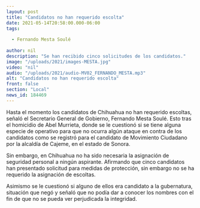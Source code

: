 ```yaml
---
layout: post
title: "Candidatos no han requerido escolta"
date: 2021-05-14T20:58:00.000-06:00
tags:
  
  - Fernando Mesta Soulé
  
author: nil
description: "Se han recibido cinco solicitudes de los candidatos."
image: "/uploads/2021/images-MESTA.jpg"
video: "nil"
audio: "/uploads/2021/audio-MV02_FERNANDO_MESTA.mp3"
alt: "Candidatos no han requerido escolta"
front: false
section: "Local"
news_id: 184469
---
```


Hasta el momento los candidatos de Chihuahua no han requerido escoltas, señaló el Secretario General de Gobierno, Fernando Mesta Soulé. Esto tras el homicidio de Abel Murrieta, donde se le cuestionó si se tiene alguna especie de operativo para que no ocurra algún ataque en contra de los candidatos como se registró para el candidato de Movimiento Ciudadano por la alcaldía de Cajeme, en el estado de Sonora.

Sin embargo, en Chihuahua no ha sido necesaria la asignación de seguridad personal a ningún aspirante. Afirmando que cinco candidatos han presentado solicitud para medidas de protección, sin embargo no se ha requerido la asignación de escoltas.

Asimismo se le cuestionó si alguno de ellos era candidato a la gubernatura, situación que negó y señaló que no podía dar a conocer los nombres con el fin de que no se pueda ver perjudicada la integridad.
